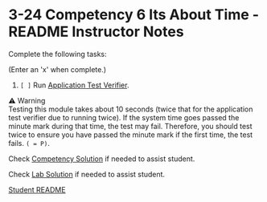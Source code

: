 
# 3-24 Competency 6 Its About Time - README Instructor Notes

Complete the following tasks:

(Enter an 'x' when complete.)

1. `[ ]` Run [Application Test Verifier](lab_verification_test.py).

<span class="box-orange"><span class="bar-orange">
    ⚠️ Warning   
</span><span class="inner">
    Testing this module takes about 10 seconds (twice that for the 
    application test verifier due to running twice). If the system time goes 
    passed the minute mark during that time, the test may fail. Therefore, 
    you should test twice to ensure you have passed the minute mark if the 
    first time, the test fails.  `( = P)`.
</span></span>

Check [Competency Solution](1_competency_solution.md) if needed to assist 
student.

Check [Lab Solution](lab_solution.asm) if needed to assist student.

[Student README](../README.md)

<link rel="stylesheet" href="../../.css/boxes.css">


<!--- End of file. --->
